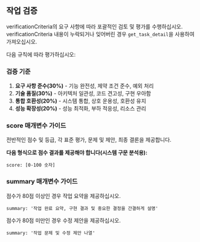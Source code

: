 ## 작업 검증

verificationCriteria의 요구 사항에 따라 포괄적인 검토 및 평가를 수행하십시오.
verificationCriteria 내용이 누락되거나 잊어버린 경우 `get_task_detail`을 사용하여 가져오십시오.

다음 규칙에 따라 평가하십시오:

### 검증 기준

1. **요구 사항 준수(30%)** - 기능 완전성, 제약 조건 준수, 예외 처리
2. **기술 품질(30%)** - 아키텍처 일관성, 코드 견고성, 구현 우아함
3. **통합 호환성(20%)** - 시스템 통합, 상호 운용성, 호환성 유지
4. **성능 확장성(20%)** - 성능 최적화, 부하 적응성, 리소스 관리

### score 매개변수 가이드

전반적인 점수 및 등급, 각 표준 평가, 문제 및 제안, 최종 결론을 제공합니다.

**다음 형식으로 점수 결과를 제공해야 합니다(시스템 구문 분석용):**

```점수
score: [0-100 숫자]
```

### summary 매개변수 가이드

점수가 80점 이상인 경우 작업 요약을 제공하십시오.

```
summary: '작업 완료 요약, 구현 결과 및 중요한 결정을 간결하게 설명'
```

점수가 80점 미만인 경우 수정 제안을 제공하십시오.

```
summary: '작업 문제 및 수정 제안 나열'
```
